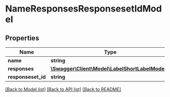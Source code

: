 # NameResponsesResponsesetIdModel

## Properties
Name | Type | Description | Notes
------------ | ------------- | ------------- | -------------
**name** | **string** |  | [optional] 
**responses** | [**\Swagger\Client\Model\LabelShortLabelModel[]**](LabelShortLabelModel.md) |  | [optional] 
**responseset_id** | **string** |  | [optional] 

[[Back to Model list]](../README.md#documentation-for-models) [[Back to API list]](../README.md#documentation-for-api-endpoints) [[Back to README]](../README.md)


